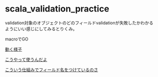 # scala_validation_practice

validation対象のオブジェクトのどのフィールドvalidationが失敗したかわかるようにいい感じにしてみるとりくみ。

macroでGO

[動く様子](./application/src/test/scala/validator/UserCreationParamValidatorSpec.scala)

[こうやって使うんだよ](./application/src/main/scala/validator/UserCreationParamValidator.scala)

[こういう仕組みでフィールド名をつけているのさ](./macro/src/main/scala/mymacro/WithinContext.scala)
